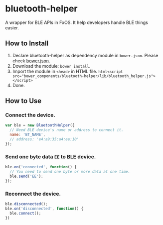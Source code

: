 # bluetooth-helper
A wrapper for BLE APIs in FxOS. It help developers handle BLE things easier.

## How to Install
1. Declare bluetooth-helper as dependency module in `bower.json`. Please check [bower.json](http://bower.io/docs/creating-packages/).
2. Download the module: `bower install`.
3. Import the module in `<head>` in HTML file. `html<script src="bower_components/bluetooth-helper/lib/bluetooth_helper.js"></script>`
4. Done.

## How to Use
### Connect the device.
```js
var ble = new BluetoothHelper({
  // Need BLE device's name or address to connect it.
  name: 'BT_NAME',
  // address: 'e4:a9:35:a4:ee:10'
});
```
### Send one byte data `EE` to BLE device.
```js
ble.on('connected', function() {
  // You need to send one byte or more data at one time.
  ble.send('EE');
});
```
### Reconnect the device.
```js
ble.disconnected();
ble.on('disconnected', function() {
  ble.connect();
})
```
